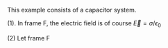 This example consists of a capacitor system.

(1). In frame F, the electric field is of course $\vec{E}=\sigma/\epsilon_0$

(2) Let frame F